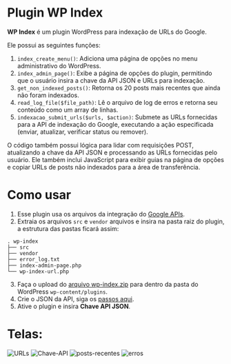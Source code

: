 # Plugin WP Index

**WP Index** é um plugin WordPress para indexação de URLs do Google. 

Ele possui as seguintes funções:

1. `index_create_menu()`: Adiciona uma página de opções no menu administrativo do WordPress.
2. `index_admin_page()`: Exibe a página de opções do plugin, permitindo que o usuário insira a chave da API JSON e URLs para indexação.
3. `get_non_indexed_posts()`: Retorna os 20 posts mais recentes que ainda não foram indexados.
4. `read_log_file($file_path)`: Lê o arquivo de log de erros e retorna seu conteúdo como um array de linhas.
5. `indexacao_submit_urls($urls, $action)`: Submete as URLs fornecidas para a API de indexação do Google, executando a ação especificada (enviar, atualizar, verificar status ou remover).

O código também possui lógica para lidar com requisições POST, atualizando a chave da API JSON e processando as URLs fornecidas pelo usuário. Ele também inclui JavaScript para exibir guias na página de opções e copiar URLs de posts não indexados para a área de transferência.

# Como usar
1. Esse plugin usa os arquivos da integração do [Google APIs](https://github.com/googleapis/google-api-php-client/releases).
2. Extraia os arquivos `src` e `vendor` arquivos e insira na pasta raiz do plugin, a estrutura das pastas ficará assim: 

```
. wp-index
├── src
├── vendor
├── error_log.txt
├── index-admin-page.php
└── wp-index-url.php
```
3. Faça o upload do [arquivo wp-index.zip](https://github.com/italomsr/wp-index/files/11081721/wp-index.zip)
 para dentro da pasta do WordPress `wp-content/plugins`.
4. Crie o JSON da API, siga os [passos aqui](https://developers.google.com/search/apis/indexing-api/v3/quickstart?hl=pt-br#get-started). 
5. Ative o plugin e insira **Chave API JSON**.

# Telas:
![URLs](https://user-images.githubusercontent.com/84940616/228016050-5e8301b7-cc4a-4a05-b02f-ea8c95e27f45.png)
![Chave-API](https://user-images.githubusercontent.com/84940616/228016493-9b235ce0-0383-4d6b-84be-d4f96918bb5c.png)
![posts-recentes](https://user-images.githubusercontent.com/84940616/228016089-21ab335d-6256-4c55-b615-3f8eeaa3103e.png)
![erros](https://user-images.githubusercontent.com/84940616/228016101-205fe302-1b52-410e-bd06-8f2d09859821.png)

